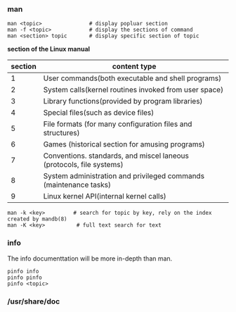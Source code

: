 ### man

```shell
man <topic>               # display popluar section
man -f <topic>            # display the sections of command
man <section> topic       # display specific section of topic
```

**section of the Linux manual**

| section | content type                                                 |
| ------- | ------------------------------------------------------------ |
| 1       | User commands(both executable and shell programs)            |
| 2       | System calls(kernel routines invoked from user space)        |
| 3       | Library functions(provided by program libraries)             |
| 4       | Special files(such as device files)                          |
| 5       | File formats (for many configuration files and structures)   |
| 6       | Games (historical section for amusing programs)              |
| 7       | Conventions. standards, and miscel laneous (protocols, file systems) |
| 8       | System administration and privileged commands (maintenance tasks) |
| 9       | Linux kernel API(internal kernel calls)                      |



```shell
man -k <key>         # search for topic by key, rely on the index created by mandb(8)
man -K <key>          # full text search for text
```



### info

The info documenttation will be more in-depth than man.

```shell
pinfo info
pinfo pinfo
pinfo <topic>
```



### /usr/share/doc



